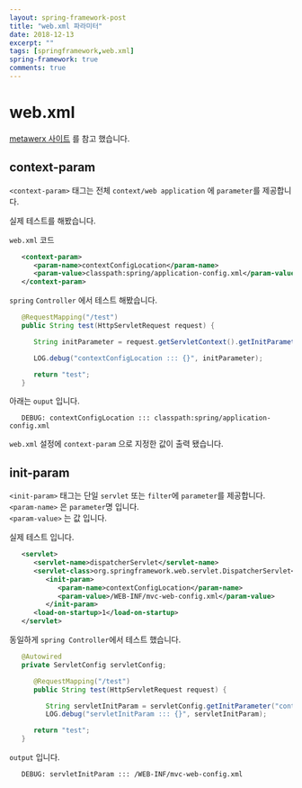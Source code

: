 ```yaml
---
layout: spring-framework-post
title: "web.xml 파라미터"
date: 2018-12-13
excerpt: ""
tags: [springframework,web.xml]
spring-framework: true
comments: true
---
```



# web.xml

[metawerx 사이트](http://wiki.metawerx.net) 를 참고 했습니다.  

## context-param

`<context-param>` 태그는 전체 `context/web application` 에 `parameter`를 제공합니다.  

실제 테스트를 해봤습니다.  

`web.xml` 코드
~~~xml
   <context-param>
      <param-name>contextConfigLocation</param-name>
      <param-value>classpath:spring/application-config.xml</param-value>
   </context-param>
~~~

`spring` `Controller` 에서 테스트 해봤습니다.
~~~java
   @RequestMapping("/test")
   public String test(HttpServletRequest request) {

      String initParameter = request.getServletContext().getInitParameter("contextConfigLocation");

      LOG.debug("contextConfigLocation ::: {}", initParameter);

      return "test";
   }
~~~

아래는 `ouput` 입니다.
~~~console
   DEBUG: contextConfigLocation ::: classpath:spring/application-config.xml
~~~

`web.xml` 설정에 `context-param` 으로 지정한 값이 출력 됐습니다.  


## init-param
`<init-param>` 태그는 단일 `servlet` 또는 `filter`에 `parameter`를 제공합니다.  
`<param-name>` 은 `parameter`명 입니다.  
`<param-value>` 는 값 입니다.  

실제 테스트 입니다.  
~~~xml
   <servlet>
      <servlet-name>dispatcherServlet</servlet-name>
      <servlet-class>org.springframework.web.servlet.DispatcherServlet</servlet-class>
         <init-param>
            <param-name>contextConfigLocation</param-name>
            <param-value>/WEB-INF/mvc-web-config.xml</param-value>
         </init-param>
      <load-on-startup>1</load-on-startup>
   </servlet>
~~~

동일하게 `spring Controller`에서 테스트 했습니다.
~~~java
   @Autowired
   private ServletConfig servletConfig;

      @RequestMapping("/test")
      public String test(HttpServletRequest request) {

         String servletInitParam = servletConfig.getInitParameter("contextConfigLocation");
         LOG.debug("servletInitParam ::: {}", servletInitParam);

      return "test";
   }
~~~

`output` 입니다.
~~~console
   DEBUG: servletInitParam ::: /WEB-INF/mvc-web-config.xml
~~~
